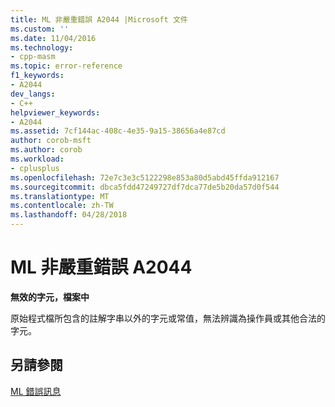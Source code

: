 ```yaml
---
title: ML 非嚴重錯誤 A2044 |Microsoft 文件
ms.custom: ''
ms.date: 11/04/2016
ms.technology:
- cpp-masm
ms.topic: error-reference
f1_keywords:
- A2044
dev_langs:
- C++
helpviewer_keywords:
- A2044
ms.assetid: 7cf144ac-408c-4e35-9a15-38656a4e87cd
author: corob-msft
ms.author: corob
ms.workload:
- cplusplus
ms.openlocfilehash: 72e7c3e3c5122298e853a80d5abd45ffda912167
ms.sourcegitcommit: dbca5fdd47249727df7dca77de5b20da57d0f544
ms.translationtype: MT
ms.contentlocale: zh-TW
ms.lasthandoff: 04/28/2018
---
```

# <a name="ml-nonfatal-error-a2044"></a>ML 非嚴重錯誤 A2044
**無效的字元，檔案中**  
  
 原始程式檔所包含的註解字串以外的字元或常值，無法辨識為操作員或其他合法的字元。  
  
## <a name="see-also"></a>另請參閱  
 [ML 錯誤訊息](../../assembler/masm/ml-error-messages.md)